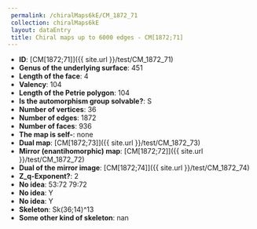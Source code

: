 ```yaml
--- 
 permalink: /chiralMaps6kE/CM_1872_71 
 collection: chiralMaps6kE
 layout: dataEntry
 title: Chiral maps up to 6000 edges - CM[1872;71]
---
```


- **ID**: [CM[1872;71]]({{ site.url }}/test/CM_1872_71)
- **Genus of the underlying surface**: 451
- **Length of the face**: 4
- **Valency**: 104
- **Length of the Petrie polygon**: 104
- **Is the automorphism group solvable?**: S
- **Number of vertices**: 36
- **Number of edges**: 1872
- **Number of faces**: 936
- **The map is self-**: none
- **Dual map**: [CM[1872;73]]({{ site.url }}/test/CM_1872_73)
- **Mirror (enantihomorphic) map**: [CM[1872;72]]({{ site.url }}/test/CM_1872_72)
- **Dual of the mirror image**: [CM[1872;74]]({{ site.url }}/test/CM_1872_74)
- **Z_q-Exponent?**: 2
- **No idea**:  53:72 79:72
- **No idea**: Y
- **No idea**: Y
- **Skeleton**: Sk(36;14)^13
- **Some other kind of skeleton**: nan
